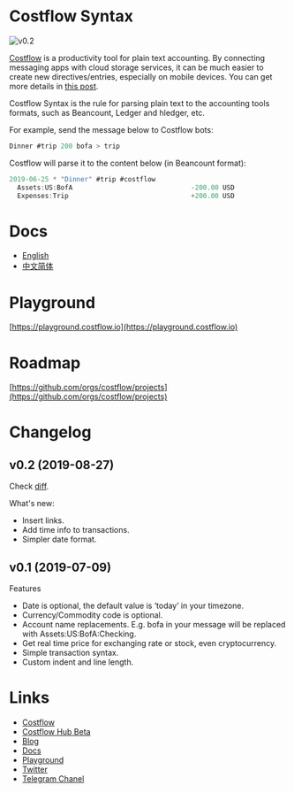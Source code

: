 # Costflow Syntax
![v0.2](https://img.shields.io/badge/Costflow%20Syntax-v0.2-green)

[Costflow](https://www.costflow.io/) is a productivity tool for plain text accounting. By connecting messaging apps with cloud storage services, it can be much easier to create new directives/entries, especially on mobile devices. You can get more details in [this post](https://blog.costflow.io/introducing-costflow/).

Costflow Syntax is the rule for parsing plain text to the accounting tools formats, such as Beancount, Ledger and hledger, etc.

For example, send the message below to Costflow bots:

```javascript
Dinner #trip 200 bofa > trip
````

Costflow will parse it to the content below (in Beancount format):

```javascript
2019-06-25 * "Dinner" #trip #costflow
  Assets:US:BofA                              -200.00 USD
  Expenses:Trip                               +200.00 USD
```

# Docs
- [English](https://docs.costflow.io/syntax/)
- [中文简体](https://docs.costflow.io/zh/syntax/)

# Playground
[https://playground.costflow.io](https://playground.costflow.io)

# Roadmap
[https://github.com/orgs/costflow/projects](https://github.com/orgs/costflow/projects)

# Changelog
## v0.2 (2019-08-27)
Check [diff](https://github.com/costflow/syntax/commit/b03580fa46eddfd64af7fe20f8d495b95725d7b6?short_path=0af4064#diff-0af4064c39bee9b54958c23dd6f9eee4).

What's new:
- Insert links.
- Add time info to transactions.
- Simpler date format.

## v0.1 (2019-07-09)
Features
- Date is optional, the default value is ‘today’ in your timezone.
- Currency/Commodity code is optional.
- Account name replacements. E.g. bofa in your message will be replaced with Assets:US:BofA:Checking.
- Get real time price for exchanging rate or stock, even cryptocurrency.
- Simple transaction syntax.
- Custom indent and line length.


# Links
- [Costflow](https://www.costflow.io/)
- [Costflow Hub Beta](https://blog.costflow.io/costflow-hub-beta/)
- [Blog](https://blog.costflow.io/)
- [Docs](https://docs.costflow.io/)
- [Playground](https://playground.costflow.io/)
- [Twitter](https://twitter.com/costflow)
- [Telegram Chanel](https://twitter.com/costflow)

